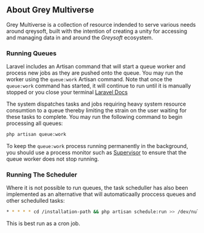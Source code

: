 ## About Grey Multiverse

Grey Multiverse is a collection of resource indended to serve various needs around qreysoft, built with the intention of creating a unity for accessing and managing data in and around the *Greysoft* ecosystem.

### Running Queues

Laravel includes an Artisan command that will start a queue worker and process new jobs as they are pushed onto the queue. You may run the worker using the `queue:work` Artisan command. Note that once the `queue:work` command has started, it will continue to run until it is manually stopped or you close your terminal [Laravel Docs](https://laravel.com/docs/9.x/queues#running-the-queue-worker)

The system dispatches tasks and jobs requiring heavy system resource consumtion to a queue thereby limiting the strain on the user waiting for these tasks to complete. You may run the following command to begin processing all queues:

```bash
php artisan queue:work
```

To keep the `queue:work` process running permanently in the background, you should use a process monitor such as [Supervisor](https://laravel.com/docs/9.x/queues#supervisor-configuration) to ensure that the queue worker does not stop running.


### Running The Scheduler

Where it is not possible to run queues, the task scheduller has also been implemented as an alternative that will automaticaally proccess queues and other schedulled tasks:

```bash
* * * * * cd /installation-path && php artisan schedule:run >> /dev/null 2>&1
```

This is best run as a cron job.
